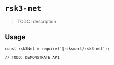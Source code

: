 # `rsk3-net`

> TODO: description

## Usage

```
const rsk3Net = require('@rsksmart/rsk3-net');

// TODO: DEMONSTRATE API
```
